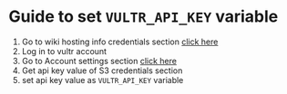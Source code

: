 # Guide to set `VULTR_API_KEY` variable

1. Go to wiki hosting info credentials section [click here](https://wiki.fora-soft.com/display/LO/Hosting+Info)
2. Log in to vultr account
3. Go to Account settings section [click here](https://my.vultr.com/settings/#settingsapi)
4. Get api key value of S3 credentials section
5. set api key value as `VULTR_API_KEY` variable